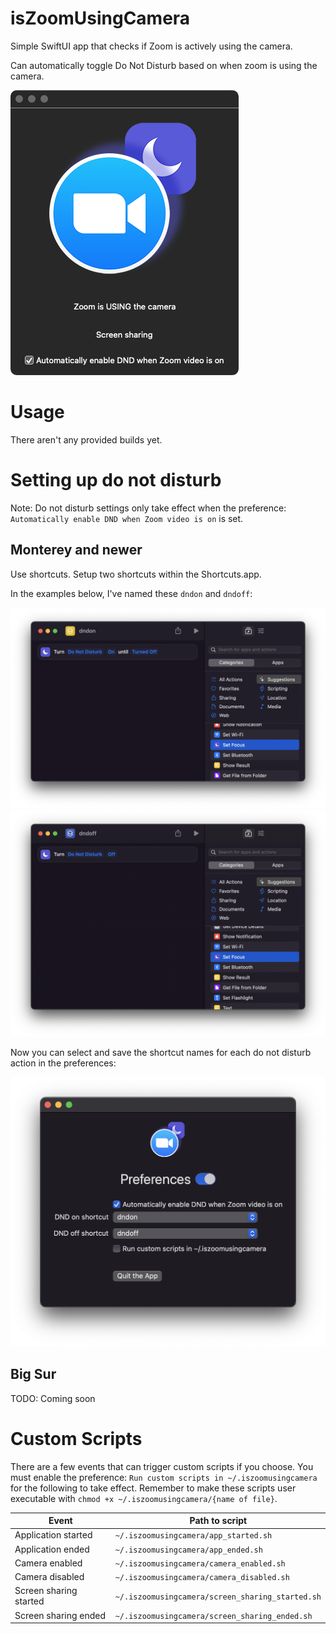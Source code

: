 # isZoomUsingCamera

Simple SwiftUI app that checks if Zoom is actively using the camera.

Can automatically toggle Do Not Disturb based on when zoom is using the camera.

![screenshot](Resources/screenshot.png)

# Usage

There aren't any provided builds yet.

# Setting up do not disturb

Note: Do not disturb settings only take effect when the preference: `Automatically enable DND when Zoom video is on` is set.

## Monterey and newer

Use shortcuts. Setup two shortcuts within the Shortcuts.app. 

In the examples below, I've named these `dndon` and `dndoff`:

<img src="./Resources/dndon.png" width="700" />

<img src="./Resources/dndoff.png" width="700" />

Now you can select and save the shortcut names for each do not disturb action in the preferences:

<img src="./Resources/prefs.png" width="700" />

## Big Sur

TODO: Coming soon

# Custom Scripts

There are a few events that can trigger custom scripts if you choose. You must enable the preference: `Run custom scripts in ~/.iszoomusingcamera` for the following to take effect.
Remember to make these scripts user executable with `chmod +x ~/.iszoomusingcamera/{name of file}`.

| Event | Path to script |
| --------------- | --------------- |
| Application started | `~/.iszoomusingcamera/app_started.sh` |
| Application ended | `~/.iszoomusingcamera/app_ended.sh` |
| Camera enabled | `~/.iszoomusingcamera/camera_enabled.sh` |
| Camera disabled | `~/.iszoomusingcamera/camera_disabled.sh` |
| Screen sharing started | `~/.iszoomusingcamera/screen_sharing_started.sh` |
| Screen sharing ended | `~/.iszoomusingcamera/screen_sharing_ended.sh` |

